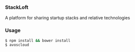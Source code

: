### StackLoft
A platform for sharing startup stacks and relative technologies

### Usage
```bash
$ npm install && bower install
$ avoscloud
```
